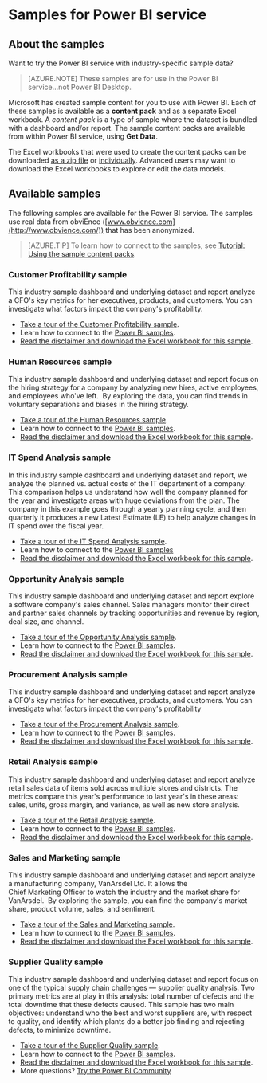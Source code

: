 ﻿<properties
   pageTitle="Samples for Power BI"
   description="Sample content packs and datasets for Power BI"
   services="powerbi"
   documentationCenter=""
   authors="amac"
   manager="mblythe"
   backup=""
   editor=""
   tags=""
   qualityFocus="monitoring"
   qualityDate="05/25/2016"/>

<tags
   ms.service="powerbi"
   ms.devlang="NA"
   ms.topic="article"
   ms.tgt_pltfrm="NA"
   ms.workload="powerbi"
   ms.date="12/08/2016"
   ms.author="amac"/>

# Samples for Power BI service

## About the samples

Want to try the Power BI service with industry-specific sample data?  

>[AZURE.NOTE] These samples are for use in the Power BI service...not Power BI Desktop.

Microsoft has created sample content for you to use with Power BI. Each of these samples is available as a **content pack** and as a separate Excel workbook. A *content pack* is a type of sample where the dataset is bundled with a dashboard and/or report. The sample content packs are available from within Power BI service, using **Get Data**.   

The Excel workbooks that were used to create the content packs can be downloaded [as a zip file](http://go.microsoft.com/fwlink/?LinkId=535020) or [individually](powerbi-sample-downloads.md). Advanced users may want to download the Excel workbooks to explore or edit the data models.

## Available samples

The following samples are available for the Power BI service. The samples use real data from
obviEnce ([www.obvience.com](http://www.obvience.com/)) that has been anonymized.

>[AZURE.TIP]  To learn how to connect to the samples,
 see [Tutorial: Using the sample content packs](powerbi-sample-tutorial-connect-to-the-samples.md).


### Customer Profitability sample  
This industry sample dashboard and underlying dataset and report analyze a CFO's key metrics for her executives, products, and customers. You can investigate what factors impact the company's profitability.

-   [Take a tour of the Customer Profitability sample](powerbi-sample-customer-profitability-take-a-tour.md).
-   Learn how to connect to the [Power BI samples](powerbi-sample-tutorial-connect-to-the-samples.md).
-   [Read the disclaimer and download the Excel workbook for this sample](http://go.microsoft.com/fwlink/?LinkId=528592).

### Human Resources sample  
This industry sample dashboard and underlying dataset and report focus on the hiring strategy for a company by analyzing new hires, active employees, and employees who've left.  By exploring the data, you can find trends in voluntary separations and biases in the hiring strategy.

-   [Take a tour of the Human Resources sample](powerbi-sample-human-resources-take-a-tour.md).
-   Learn how to connect to the [Power BI samples](powerbi-sample-tutorial-connect-to-the-samples.md).
-   [Read the disclaimer and download the Excel workbook for this sample](http://go.microsoft.com/fwlink/?LinkId=528592).

### IT Spend Analysis sample  
In this industry sample dashboard and underlying dataset and report, we analyze the planned vs. actual costs of the IT department of a company. This comparison helps us understand how well the company planned for the year and investigate areas with huge deviations from the plan. The company in this example goes through a yearly planning cycle, and then quarterly it produces a new Latest Estimate (LE) to help analyze changes in IT spend over the fiscal year.

-   [Take a tour of the IT Spend Analysis sample](powerbi-sample-it-spend-analysis-take-a-tour.md).
-   Learn how to connect to the [Power BI samples](powerbi-sample-tutorial-connect-to-the-samples.md)
-   [Read the disclaimer and download the Excel workbook for this sample](http://go.microsoft.com/fwlink/?LinkId=528592).

### Opportunity Analysis sample  
This industry sample dashboard and underlying dataset and report explore a software company's sales channel. Sales managers monitor their direct and partner sales channels by tracking opportunities and revenue by region, deal size, and channel.

-   [Take a tour of the Opportunity Analysis sample](powerbi-sample-opportunity-analysis-take-a-tour.md).
-   Learn how to connect to the [Power BI samples](powerbi-sample-tutorial-connect-to-the-samples.md).
-   [Read the disclaimer and download the Excel workbook for this sample](http://go.microsoft.com/fwlink/?LinkId=528592).

### Procurement Analysis sample  
This industry sample dashboard and underlying dataset and report analyze a CFO's key metrics for her executives, products, and customers. You can investigate what factors impact the company's profitability

-   [Take a tour of the Procurement Analysis sample](powerbi-sample-procurement-analysis-take-a-tour.md).
-   Learn how to connect to the [Power BI samples](powerbi-sample-tutorial-connect-to-the-samples.md).
-   [Read the disclaimer and download the Excel workbook for this sample](http://go.microsoft.com/fwlink/?LinkId=528592).

### Retail Analysis sample  
This industry sample dashboard and underlying dataset and report analyze retail sales data of items sold across multiple stores and districts. The metrics compare this year's performance to last year's in these areas: sales, units, gross margin, and variance, as well as new store analysis.

-   [Take a tour of the Retail Analysis sample](powerbi-sample-retail-analysis-take-a-tour.md).
-   Learn how to connect to the [Power BI samples](powerbi-sample-tutorial-connect-to-the-samples.md).
-   [Read the disclaimer and download the Excel workbook for this sample](http://go.microsoft.com/fwlink/?LinkId=528592).

### Sales and Marketing sample  
This industry sample dashboard and underlying dataset and report analyze a manufacturing company, VanArsdel Ltd. It allows the Chief Marketing Officer to watch the industry and the market share for VanArsdel.  By exploring the sample, you can find the company's market share, product volume, sales, and sentiment.

-   [Take a tour of the Sales and Marketing sample](powerbi-sample-sales-and-marketing-take-a-tour.md).
-   Learn how to connect to the [Power BI samples](powerbi-sample-tutorial-connect-to-the-samples.md).
-   [Read the disclaimer and download the Excel workbook for this sample](http://go.microsoft.com/fwlink/?LinkId=528592).

### Supplier Quality sample  
This industry sample dashboard and underlying dataset and report focus on one of the typical supply chain challenges — supplier quality analysis. Two primary metrics are at play in this analysis: total number of defects and the total downtime that these defects caused. This sample has two main objectives: understand who the best and worst suppliers are, with respect to quality, and identify which plants do a better job finding and rejecting defects, to minimize downtime.

-   [Take a tour of the Supplier Quality sample](powerbi-sample-supplier-quality-analysis-take-a-tour.md).
-   Learn how to connect to the [Power BI samples](powerbi-sample-tutorial-connect-to-the-samples.md).
-   [Read the disclaimer and download the Excel workbook for this sample](http://go.microsoft.com/fwlink/?LinkId=528592).
-  More questions? [Try the Power BI Community](http://community.powerbi.com/)
